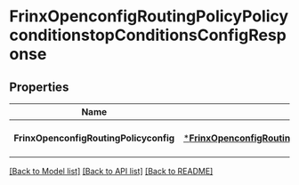 # FrinxOpenconfigRoutingPolicyPolicyconditionstopConditionsConfigResponse

## Properties
Name | Type | Description | Notes
------------ | ------------- | ------------- | -------------
**FrinxOpenconfigRoutingPolicyconfig** | [***FrinxOpenconfigRoutingPolicyPolicyconditionstopConditionsConfig**](frinx.openconfig.routing.policy.policyconditionstop.conditions.Config.md) |  | [optional] [default to null]

[[Back to Model list]](../README.md#documentation-for-models) [[Back to API list]](../README.md#documentation-for-api-endpoints) [[Back to README]](../README.md)


